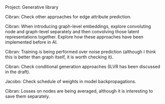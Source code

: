 Project: Generative library

Cibran: Check other approaches for edge attribute prediction.

Cibran: When introducing graph-level embeddings, explore convoluting node and graph-level separately and then convolving those latent representations together. Explore how these approaches have been implemented before in AI.

Cibran: Training is being performed over noise prediction (although I think this is better than graph itself, it is worth checking it).

Cibran: Check conditional generation approaches (ILVR has been discussed in the draft).

Jacobo: Check schedule of weights in model backpropagations.

Cibran: Losses on nodes are being averaged, although it is interesting to save them separately.